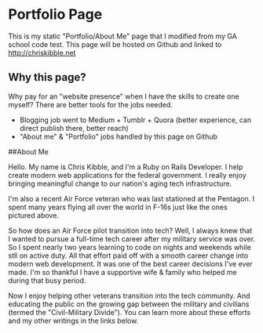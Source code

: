 # Portfolio Page
This is my static "Portfolio/About Me" page that I modified from my GA school code test. This page will be hosted on Github and linked to http://chriskibble.net

## Why this page?
Why pay for an "website presence" when I have the skills to create one myself? There are better tools for the jobs needed.

- Blogging job went to Medium + Tumblr + Quora (better experience, can direct publish there, better reach)
- "About me" & "Portfolio" jobs handled by this page on Github

##About Me

Hello. My name is Chris Kibble, and I'm a Ruby on Rails Developer. I help create modern web applications for the federal government. I really enjoy bringing meaningful change to our nation's aging tech infrastructure.

I'm also a recent Air Force veteran who was last stationed at the Pentagon. I spent many years flying all over the world in F-16s just like the ones pictured above.

So how does an Air Force pilot transition into tech? Well, I always knew that I wanted to pursue a full-time tech career after my military service was over. So I spent nearly two years learning to code on nights and weekends while stll on active duty. All that effort paid off with a smooth career change into modern web development. It was one of the best career decisions I've ever made. I'm so thankful I have a supportive wife & family who helped me during that busy period.

Now I enjoy helping other veterans transition into the tech community. And educating the public on the growing gap between the military and civilians (termed the "Civil-Military Divide"). You can learn more about these efforts and my other writings in the links below.